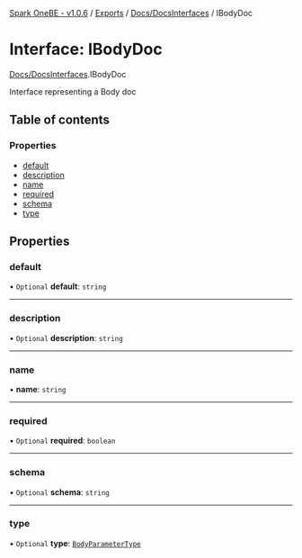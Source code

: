 [Spark OneBE - v1.0.6](../README.md) / [Exports](../modules.md) / [Docs/DocsInterfaces](../modules/Docs_DocsInterfaces.md) / IBodyDoc

# Interface: IBodyDoc

[Docs/DocsInterfaces](../modules/Docs_DocsInterfaces.md).IBodyDoc

Interface representing a Body doc

## Table of contents

### Properties

- [default](Docs_DocsInterfaces.IBodyDoc.md#default)
- [description](Docs_DocsInterfaces.IBodyDoc.md#description)
- [name](Docs_DocsInterfaces.IBodyDoc.md#name)
- [required](Docs_DocsInterfaces.IBodyDoc.md#required)
- [schema](Docs_DocsInterfaces.IBodyDoc.md#schema)
- [type](Docs_DocsInterfaces.IBodyDoc.md#type)

## Properties

### default

• `Optional` **default**: `string`

___

### description

• `Optional` **description**: `string`

___

### name

• **name**: `string`

___

### required

• `Optional` **required**: `boolean`

___

### schema

• `Optional` **schema**: `string`

___

### type

• `Optional` **type**: [`BodyParameterType`](../enums/Docs_DocsInterfaces.BodyParameterType.md)
